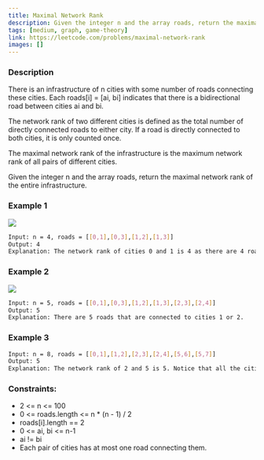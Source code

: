```yaml
---
title: Maximal Network Rank
description: Given the integer n and the array roads, return the maximal network rank of the entire infrastructure.
tags: [medium, graph, game-theory]
link: https://leetcode.com/problems/maximal-network-rank
images: []
---
```


### Description

There is an infrastructure of n cities with some number of roads connecting these cities. Each roads[i] = [ai, bi] indicates that there is a bidirectional road between cities ai and bi.

The network rank of two different cities is defined as the total number of directly connected roads to either city. If a road is directly connected to both cities, it is only counted once.

The maximal network rank of the infrastructure is the maximum network rank of all pairs of different cities.

Given the integer n and the array roads, return the maximal network rank of the entire infrastructure.

### Example 1

![](https://assets.leetcode.com/uploads/2020/09/21/ex1.png)

```bash
Input: n = 4, roads = [[0,1],[0,3],[1,2],[1,3]]
Output: 4
Explanation: The network rank of cities 0 and 1 is 4 as there are 4 roads that are connected to either 0 or 1. The road between 0 and 1 is only counted once.
```

### Example 2

![](https://assets.leetcode.com/uploads/2020/09/21/ex2.png)

```bash
Input: n = 5, roads = [[0,1],[0,3],[1,2],[1,3],[2,3],[2,4]]
Output: 5
Explanation: There are 5 roads that are connected to cities 1 or 2.
```

### Example 3

```bash
Input: n = 8, roads = [[0,1],[1,2],[2,3],[2,4],[5,6],[5,7]]
Output: 5
Explanation: The network rank of 2 and 5 is 5. Notice that all the cities do not have to be connected.
```

### Constraints:

- 2 <= n <= 100
- 0 <= roads.length <= n * (n - 1) / 2
- roads[i].length == 2
- 0 <= ai, bi <= n-1
- ai != bi
- Each pair of cities has at most one road connecting them.